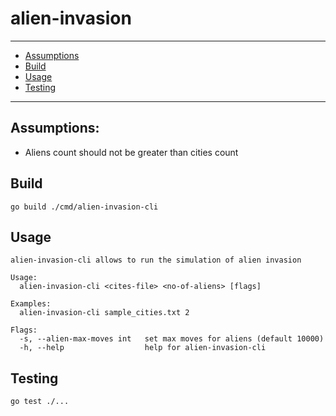 # alien-invasion

---
* [Assumptions](#assumptions)
* [Build](#build)
* [Usage](#usage)
* [Testing](#testing)
---
## Assumptions:
* Aliens count should not be greater than cities count

## Build
    go build ./cmd/alien-invasion-cli

## Usage


    alien-invasion-cli allows to run the simulation of alien invasion
    
    Usage:
      alien-invasion-cli <cites-file> <no-of-aliens> [flags]
    
    Examples:
      alien-invasion-cli sample_cities.txt 2
    
    Flags:
      -s, --alien-max-moves int   set max moves for aliens (default 10000)
      -h, --help                  help for alien-invasion-cli

## Testing
    go test ./...
